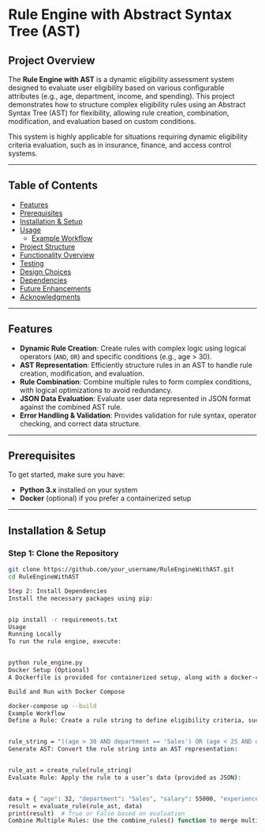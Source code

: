 # Rule Engine with Abstract Syntax Tree (AST)

## Project Overview

The **Rule Engine with AST** is a dynamic eligibility assessment system designed to evaluate user eligibility based on various configurable attributes (e.g., age, department, income, and spending). This project demonstrates how to structure complex eligibility rules using an Abstract Syntax Tree (AST) for flexibility, allowing rule creation, combination, modification, and evaluation based on custom conditions. 

This system is highly applicable for situations requiring dynamic eligibility criteria evaluation, such as in insurance, finance, and access control systems.

---

## Table of Contents

- [Features](#features)
- [Prerequisites](#prerequisites)
- [Installation & Setup](#installation--setup)
- [Usage](#usage)
  - [Example Workflow](#example-workflow)
- [Project Structure](#project-structure)
- [Functionality Overview](#functionality-overview)
- [Testing](#testing)
- [Design Choices](#design-choices)
- [Dependencies](#dependencies)
- [Future Enhancements](#future-enhancements)
- [Acknowledgments](#acknowledgments)

---

## Features

- **Dynamic Rule Creation**: Create rules with complex logic using logical operators (`AND`, `OR`) and specific conditions (e.g., age > 30).
- **AST Representation**: Efficiently structure rules in an AST to handle rule creation, modification, and evaluation.
- **Rule Combination**: Combine multiple rules to form complex conditions, with logical optimizations to avoid redundancy.
- **JSON Data Evaluation**: Evaluate user data represented in JSON format against the combined AST rule.
- **Error Handling & Validation**: Provides validation for rule syntax, operator checking, and correct data structure.

---

## Prerequisites

To get started, make sure you have:

- **Python 3.x** installed on your system
- **Docker** (optional) if you prefer a containerized setup

---

## Installation & Setup

### Step 1: Clone the Repository

```bash
git clone https://github.com/your_username/RuleEngineWithAST.git
cd RuleEngineWithAST

Step 2: Install Dependencies
Install the necessary packages using pip:


pip install -r requirements.txt
Usage
Running Locally
To run the rule engine, execute:


python rule_engine.py
Docker Setup (Optional)
A Dockerfile is provided for containerized setup, along with a docker-compose.yml file for easier deployment.

Build and Run with Docker Compose

docker-compose up --build
Example Workflow
Define a Rule: Create a rule string to define eligibility criteria, such as:


rule_string = "((age > 30 AND department == 'Sales') OR (age < 25 AND department == 'Marketing')) AND (salary > 50000 OR experience > 5)"
Generate AST: Convert the rule string into an AST representation:


rule_ast = create_rule(rule_string)
Evaluate Rule: Apply the rule to a user’s data (provided as JSON):


data = { "age": 32, "department": "Sales", "salary": 55000, "experience": 4 }
result = evaluate_rule(rule_ast, data)
print(result)  # True or False based on evaluation
Combine Multiple Rules: Use the combine_rules() function to merge multiple rules if needed, creating a more complex AST.
